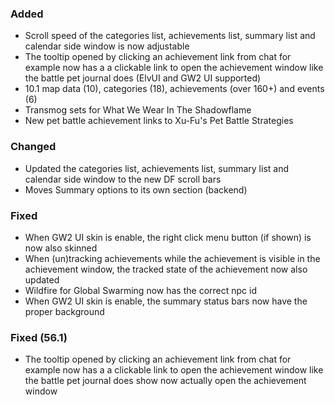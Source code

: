 <p><h3>Added</h3></p>
<ul>
<li>Scroll speed of the categories list, achievements list, summary list and calendar side window is now adjustable</li>
<li>The tooltip opened by clicking an achievement link from chat for example now has a a clickable link to open the achievement window like the battle pet journal does (ElvUI and GW2 UI supported)</li>
<li>10.1 map data (10), categories (18), achievements (over 160+) and events (6)</li>
<li>Transmog sets for What We Wear In The Shadowflame</li>
<li>New pet battle achievement links to Xu-Fu's Pet Battle Strategies</li>
</ul>
<p><h3>Changed</h3></p>
<ul>
<li>Updated the categories list, achievements list, summary list and calendar side window to the new DF scroll bars</li>
<li>Moves Summary options to its own section (backend)</li>
</ul>
<p><h3>Fixed</h3></p>
<ul>
<li>When GW2 UI skin is enable, the right click menu button (if shown) is now also skinned</li>
<li>When (un)tracking achievements while the achievement is visible in the achievement window, the tracked state of the achievement now also updated</li>
<li>Wildfire for Global Swarming now has the correct npc id</li>
<li>When GW2 UI skin is enable, the summary status bars now have the proper background</li>
</ul>
<p><h3>Fixed (56.1)</h3></p>
<ul>
<li>The tooltip opened by clicking an achievement link from chat for example now has a a clickable link to open the achievement window like the battle pet journal does show now actually open the achievement window</li>
</ul>
